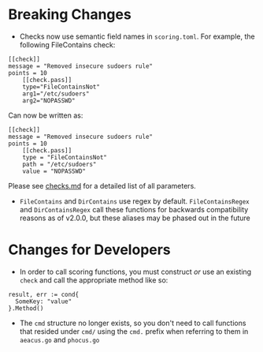 # Breaking Changes

- Checks now use semantic field names in `scoring.toml`. For example, the following FileContains check:

```
[[check]]
message = "Removed insecure sudoers rule"
points = 10
	[[check.pass]]
	type="FileContainsNot"
	arg1="/etc/sudoers"
	arg2="NOPASSWD"
```

Can now be written as:

```
[[check]]
message = "Removed insecure sudoers rule"
points = 10
	[[check.pass]]
	type = "FileContainsNot"
	path = "/etc/sudoers"
	value = "NOPASSWD"
```

Please see [checks.md](./checks.md) for a detailed list of all parameters.

- `FileContains` and `DirContains` use regex by default. `FileContainsRegex` and `DirContainsRegex` call these functions for backwards compatibility reasons as of v2.0.0, but these aliases may be phased out in the future

# Changes for Developers

- In order to call scoring functions, you must construct _or_ use an existing `check` and call the appropriate method like so:

```
result, err := cond{
  SomeKey: "value"
}.Method()
```

- The `cmd` structure no longer exists, so you don't need to call functions that resided under `cmd/` using the `cmd.` prefix when referring to them in `aeacus.go` and `phocus.go`
